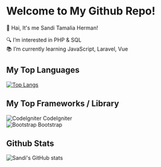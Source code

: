 # Welcome to My Github Repo!
👋 Hai, It's me Sandi Tamalia Herman!

🔍 I’m interested in PHP & SQL  
📚 I’m currently learning JavaScript, Laravel, Vue  

## My Top Languages
[![Top Langs](https://github-readme-stats.vercel.app/api/top-langs/?username=Sanditamah&layout=compact)](https://github.com/Sanditamah/github-readme-stats)

## My Top Frameworks / Library

![CodeIgniter](https://codeigniter.com/images/ci_logo.png) CodeIgniter  
![Bootstrap](https://getbootstrap.com/docs/5.3/assets/img/bootstrap-logo.svg) Bootstrap

## Github Stats
![Sandi's GitHub stats](https://github-readme-stats.vercel.app/api?username=Sanditamah&show_icons=true&theme=radical)
